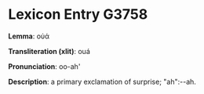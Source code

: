 # Lexicon Entry G3758

**Lemma**: οὐά

**Transliteration (xlit)**: ouá

**Pronunciation**: oo-ah'

**Description**:
a primary exclamation of surprise; "ah":--ah.
